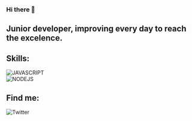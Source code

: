 ### Hi there 👋

<!--
**raulalhena/raulalhena** is a ✨ _special_ ✨ repository because its `README.md` (this file) appears on your GitHub profile.

Here are some ideas to get you started:

- 🔭 I’m currently working on ...
- 🌱 I’m currently learning ...
- 👯 I’m looking to collaborate on ...
- 🤔 I’m looking for help with ...
- 💬 Ask me about ...
- 📫 How to reach me: ...
- 😄 Pronouns: ...
- ⚡ Fun fact: ...
-->

## Junior developer, improving every day to reach the excelence.

## Skills:

![JAVASCRIPT](https://img.shields.io/badge/Javascript-fce821?style=for-the-badge&logo=javascript&logoColor=white&labelColor=101010)<br>
![NODEJS](https://img.shields.io/badge/NodeJS-fce821?style=for-the-badge&logo=nodejs&logoColor=white&labelColor=101010)<br>



## Find me:

![Twitter](https://twitter.com/raulalhn)

